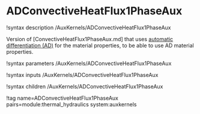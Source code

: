 # ADConvectiveHeatFlux1PhaseAux

!syntax description /AuxKernels/ADConvectiveHeatFlux1PhaseAux

Version of [ConvectiveHeatFlux1PhaseAux.md] that uses [automatic differentiation (AD)](automatic_differentiation/index.md)
for the material properties, to be able to use AD material properties.

!syntax parameters /AuxKernels/ADConvectiveHeatFlux1PhaseAux

!syntax inputs /AuxKernels/ADConvectiveHeatFlux1PhaseAux

!syntax children /AuxKernels/ADConvectiveHeatFlux1PhaseAux

!tag name=ADConvectiveHeatFlux1PhaseAux pairs=module:thermal_hydraulics system:auxkernels
